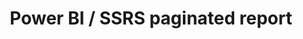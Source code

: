 ---
title: Power BI / SSRS paginated report
teaser: paginated report
category: Power BI
tags: [paginated report]
---